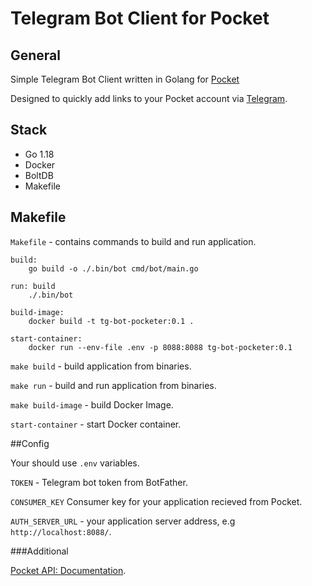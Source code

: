 # Telegram Bot Client for Pocket  

## General

Simple Telegram Bot Client written in Golang for [Pocket](https://getpocket.com/)

Designed to quickly add links to your Pocket account via [Telegram](https://web.telegram.org/).

## Stack

 - Go 1.18
 - Docker
 - BoltDB
 - Makefile

## Makefile

`Makefile` - contains commands to build and run application.

```
build:
	go build -o ./.bin/bot cmd/bot/main.go

run: build
	./.bin/bot

build-image:
	docker build -t tg-bot-pocketer:0.1 .

start-container:
	docker run --env-file .env -p 8088:8088 tg-bot-pocketer:0.1

```

`make build` - build application from binaries.

`make run` - build and run application from binaries.

`make build-image` - build Docker Image.

`start-container` - start Docker container.

##Config

Your should use `.env` variables.


`TOKEN` - Telegram bot token from BotFather. 

`CONSUMER_KEY` Consumer key for your application recieved from Pocket. 

`AUTH_SERVER_URL` - your application server address, e.g `http://localhost:8088/`.

###Additional

[Pocket API: Documentation](https://getpocket.com/developer/docs/overview).


